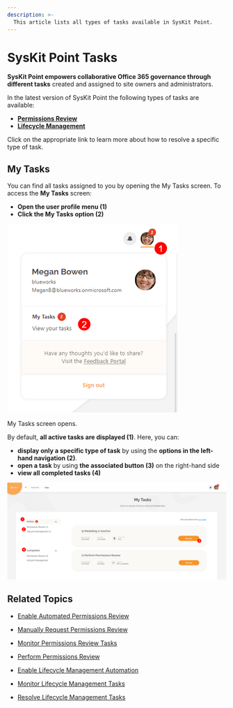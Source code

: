 ```yaml
---
description: >-
  This article lists all types of tasks available in SysKit Point. 
---
```


# SysKit Point Tasks

**SysKit Point empowers collaborative Office 365 governance through different tasks** created and assigned to site owners and administrators.

In the latest version of SysKit Point the following types of tasks are available:
* **[Permissions Review](permissions-review.md)**
* **[Lifecycle Management](lifecycle-management.md)**

Click on the appropriate link to learn more about how to resolve a specific type of task.

## My Tasks

You can find all tasks assigned to you by opening the My Tasks screen. 
To access the **My Tasks** screen:
* **Open the user profile menu (1)**
* **Click the My Tasks option (2)**

![User profile menu - My Tasks](../.gitbook/assets/syskit-point-tasks-01-user-profile.png)

My Tasks screen opens.

By default, **all active tasks are displayed (1)**. Here, you can:
* **display only a specific type of task** by using the **options in the left-hand navigation (2)**.
* **open a task** by using **the associated button (3)** on the right-hand side
* **view all completed tasks (4)**

![My Tasks screen](../.gitbook/assets/syskit-point-tasks-02-my-tasks.png)

## Related Topics

* [Enable Automated Permissions Review](../installation-and-configuration/enable-permissions-review.md)
* [Manually Request Permissions Review](manually-request-permissions-review.md)
* [Monitor Permissions Review Tasks](monitor-permissions-review.md)
* [Perform Permissions Review](permissions-review.md)

* [Enable Lifecycle Management Automation](../installation-and-configuration/enable-lifecycle-management.md)
* [Monitor Lifecycle Management Tasks](monitor-lifecycle-management.md)
* [Resolve Lifecycle Management Tasks](lifecycle-management.md)

 
